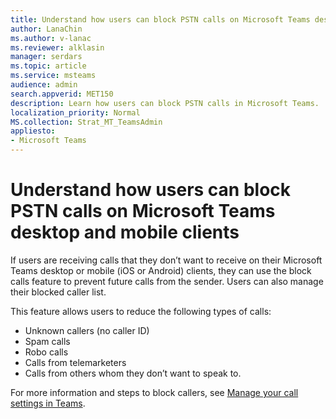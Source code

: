 ```yaml
---
title: Understand how users can block PSTN calls on Microsoft Teams desktop and mobile clients
author: LanaChin
ms.author: v-lanac
ms.reviewer: alklasin
manager: serdars
ms.topic: article
ms.service: msteams
audience: admin
search.appverid: MET150
description: Learn how users can block PSTN calls in Microsoft Teams. 
localization_priority: Normal
MS.collection: Strat_MT_TeamsAdmin
appliesto: 
- Microsoft Teams
---
```


# Understand how users can block PSTN calls on Microsoft Teams desktop and mobile clients

If users are receiving calls that they don’t want to receive on their Microsoft Teams desktop or mobile (iOS or Android) clients, they can use the block calls feature to prevent future calls from the sender. Users can also manage their blocked caller list.

This feature allows users to reduce the following types of calls:

- Unknown callers (no  caller ID)
- Spam calls
- Robo calls
- Calls from telemarketers
- Calls from others whom they don’t want to speak to.

For more information and steps to block callers, see [Manage your call settings in Teams](https://support.office.com/article/Manage-your-call-settings-in-Teams-456cb611-3477-496f-b31a-6ab752a7595f).
